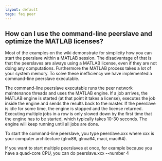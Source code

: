 ```yaml
---
layout: default
tags: faq peer
---
```


## How can I use the command-line peerslave and optimize the MATLAB licenses?

Most of the examples on the wiki demonstrate for simplicity how you can start the peerslave within a MATLAB session. The disadvantage of that is that the peerslaves are always using a MATLAB license, even if they are not doing any computations. Furthermore the MATLAB process takes a lot of your system memory. To solve these inefficiency we have implemented a command-line peerslave executable.

The command-line peerslave executable runs the peer network maintenance threads and uses the MATLAB engine. If a job arrives, the MATLAB engine is started (at that point it takes a license), executes the job inside the engine and sends the results back to the master. If the peerslave is idle for some time, the engine is stopped and the license returned. Executing multiple jobs in a row is only slowed down by the first time that the engine has to be started, which typically takes 10-30 seconds. The engine will keep running until all jobs are done.

To start the command-line peerslave, you type
    peerslave.xxx
where xxx is your computer architecture (glnx86, glnxa64, maci, maci64). 

If you want to start multiple peerslaves at once, for example because you have a quad-core CPU, you can do
    peerslave.xxx --number 4

